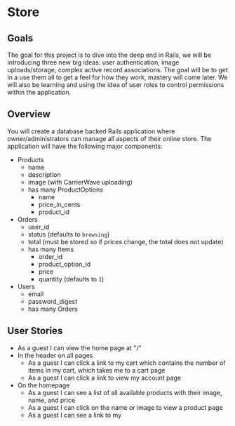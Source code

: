 # Store

## Goals

The goal for this project is to dive into the deep end in Rails, we will be introducing three new big ideas: user authentication, image uploads/storage, complex active record associations. The goal will be to get in a use them all to get a feel for how they work, mastery will come later. We will also be learning and using the idea of user roles to control permissions within the application.

## Overview

You will create a database backed Rails application where owner/administrators can manage all aspects of their online store. The application will have the following major components:

- Products
  - name
  - description
  - image (with CarrierWave uploading)
  - has many ProductOptions
    - name
    - price_in_cents
    - product_id
- Orders
  - user_id
  - status (defaults to `browsing`)
  - total (must be stored so if prices change, the total does not update)
  - has many Items
    - order_id
    - product_option_id
    - price
    - quantity (defaults to `1`)
- Users
  - email
  - password_digest
  - has many Orders

## User Stories

- As a guest I can view the home page at "/"
- In the header on all pages
  - As a guest I can click a link to my cart which contains the number of items in my cart, which takes me to a cart page
  - As a guest I can click a link to view my account page
- On the homepage
  - As a guest I can see a list of all available products with their image, name, and price
  - As a guest I can click on the name or image to view a product page
  - As a guest I can see a link to my
